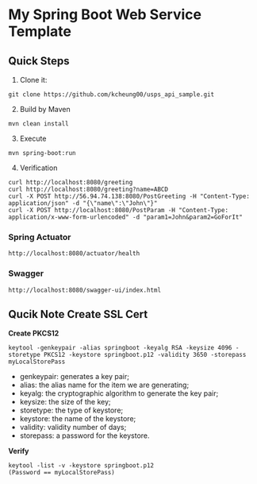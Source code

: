 # My Spring Boot Web Service Template

## Quick Steps
1. Clone it: 
```
git clone https://github.com/kcheung00/usps_api_sample.git
```
2. Build by Maven
```
mvn clean install
```
3. Execute
```
mvn spring-boot:run
```
4. Verification
```
curl http://localhost:8080/greeting
curl http://localhost:8080/greeting?name=ABCD
curl -X POST http://56.94.74.138:8080/PostGreeting -H "Content-Type: application/json" -d "{\"name\":\"John\"}"
curl -X POST http://localhost:8080/PostParam -H "Content-Type: application/x-www-form-urlencoded" -d "param1=John&param2=GoForIt"

```
### Spring Actuator
```
http://localhost:8080/actuator/health
```
### Swagger
```
http://localhost:8080/swagger-ui/index.html
```

## Qucik Note Create SSL Cert
**Create PKCS12**
```
keytool -genkeypair -alias springboot -keyalg RSA -keysize 4096 -storetype PKCS12 -keystore springboot.p12 -validity 3650 -storepass myLocalStorePass
```

- genkeypair: generates a key pair;
- alias: the alias name for the item we are generating;
- keyalg: the cryptographic algorithm to generate the key pair;
- keysize: the size of the key;
- storetype: the type of keystore;
- keystore: the name of the keystore;
- validity: validity number of days;
- storepass: a password for the keystore.

**Verify**
```
keytool -list -v -keystore springboot.p12
(Password == myLocalStorePass)
```
